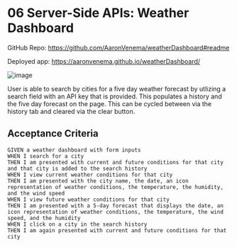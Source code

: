 # 06 Server-Side APIs: Weather Dashboard

GitHub Repo:  https://github.com/AaronVenema/weatherDashboard#readme

Deployed app:   https://aaronvenema.github.io/weatherDashboard/

![image](https://user-images.githubusercontent.com/34764586/192907264-19717305-1e71-4ed6-990b-9b78af08d98f.png)


User is able to search by cities for a five day weather forecast by utlizing a search field with an API key that is provided. This populates a history and the five day forecast on the page. This can be cycled between via the history tab and cleared via the clear button. 

## Acceptance Criteria

```
GIVEN a weather dashboard with form inputs
WHEN I search for a city
THEN I am presented with current and future conditions for that city and that city is added to the search history
WHEN I view current weather conditions for that city
THEN I am presented with the city name, the date, an icon representation of weather conditions, the temperature, the humidity, and the wind speed
WHEN I view future weather conditions for that city
THEN I am presented with a 5-day forecast that displays the date, an icon representation of weather conditions, the temperature, the wind speed, and the humidity
WHEN I click on a city in the search history
THEN I am again presented with current and future conditions for that city
```

